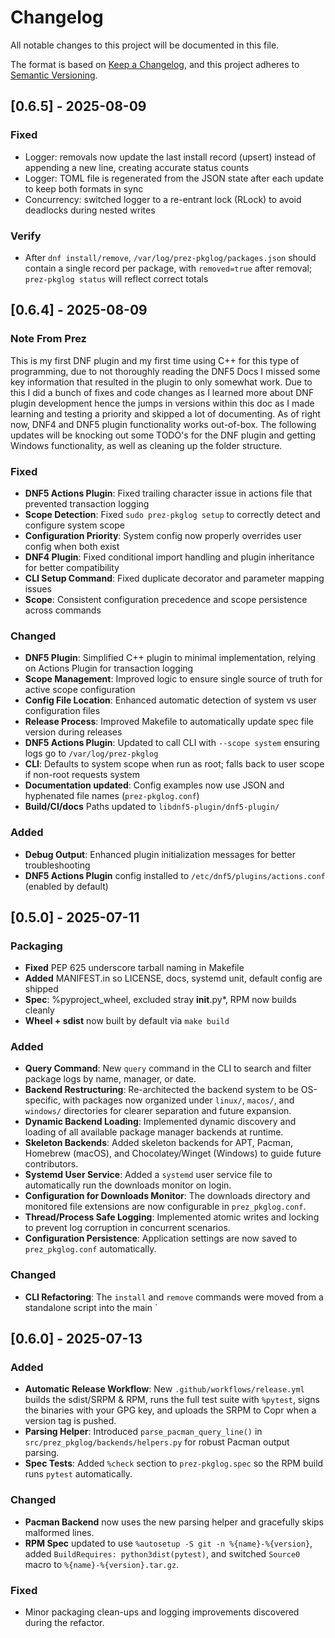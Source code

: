 # Changelog

All notable changes to this project will be documented in this file.

The format is based on [Keep a Changelog](https://keepachangelog.com/en/1.0.0/),
and this project adheres to [Semantic Versioning](https://semver.org/spec/v2.0.0.html).

## [0.6.5] - 2025-08-09

### Fixed
- Logger: removals now update the last install record (upsert) instead of appending a new line, creating accurate status counts
- Logger: TOML file is regenerated from the JSON state after each update to keep both formats in sync
- Concurrency: switched logger to a re-entrant lock (RLock) to avoid deadlocks during nested writes

### Verify
- After `dnf install/remove`, `/var/log/prez-pkglog/packages.json` should contain a single record per package, with `removed=true` after removal; `prez-pkglog status` will reflect correct totals

## [0.6.4] - 2025-08-09

### Note From Prez
This is my first DNF plugin and my first time using C++ for this type of programming, due to not thoroughly reading the
DNF5 Docs I missed some key information that resulted in the plugin to only somewhat work. Due to this I did a bunch of
fixes and code changes as I learned more about DNF plugin development hence the jumps in versions within this doc as I made
learning and testing a priority and skipped a lot of documenting. As of right now, DNF4 and DNF5 plugin functionality works
out-of-box. The following updates will be knocking out some TODO's for the DNF plugin and getting Windows functionality, as well as cleaning up the folder structure.  

### Fixed
- **DNF5 Actions Plugin**: Fixed trailing character issue in actions file that prevented transaction logging
- **Scope Detection**: Fixed `sudo prez-pkglog setup` to correctly detect and configure system scope
- **Configuration Priority**: System config now properly overrides user config when both exist
- **DNF4 Plugin**: Fixed conditional import handling and plugin inheritance for better compatibility
- **CLI Setup Command**: Fixed duplicate decorator and parameter mapping issues
- **Scope**: Consistent configuration precedence and scope persistence across commands

### Changed
- **DNF5 Plugin**: Simplified C++ plugin to minimal implementation, relying on Actions Plugin for transaction logging
- **Scope Management**: Improved logic to ensure single source of truth for active scope configuration
- **Config File Location**: Enhanced automatic detection of system vs user configuration files
- **Release Process**: Improved Makefile to automatically update spec file version during releases
- **DNF5 Actions Plugin**: Updated to call CLI with `--scope system` ensuring logs go to `/var/log/prez-pkglog`
- **CLI**: Defaults to system scope when run as root; falls back to user scope if non-root requests system
- **Documentation updated**: Config examples now use JSON and hyphenated file names (`prez-pkglog.conf`)
- **Build/CI/docs** Paths updated to `libdnf5-plugin/dnf5-plugin/`

### Added
- **Debug Output**: Enhanced plugin initialization messages for better troubleshooting
- **DNF5 Actions Plugin** config installed to `/etc/dnf5/plugins/actions.conf` (enabled by default)

## [0.5.0] - 2025-07-11

### Packaging

- **Fixed** PEP 625 underscore tarball naming in Makefile
- **Added** MANIFEST.in so LICENSE, docs, systemd unit, default config are shipped
- **Spec**: %pyproject_wheel, excluded stray __init__.py*, RPM now builds cleanly
- **Wheel + sdist** now built by default via `make build`

### Added

- **Query Command**: New `query` command in the CLI to search and filter package logs by name, manager, or date.
- **Backend Restructuring**: Re-architected the backend system to be OS-specific, with packages now organized under `linux/`, `macos/`, and `windows/` directories for clearer separation and future expansion.
- **Dynamic Backend Loading**: Implemented dynamic discovery and loading of all available package manager backends at runtime.
- **Skeleton Backends**: Added skeleton backends for APT, Pacman, Homebrew (macOS), and Chocolatey/Winget (Windows) to guide future contributors.
- **Systemd User Service**: Added a `systemd` user service file to automatically run the downloads monitor on login.
- **Configuration for Downloads Monitor**: The downloads directory and monitored file extensions are now configurable in `prez_pkglog.conf`.
- **Thread/Process Safe Logging**: Implemented atomic writes and locking to prevent log corruption in concurrent scenarios.
- **Configuration Persistence**: Application settings are now saved to `prez_pkglog.conf` automatically.

### Changed

- **CLI Refactoring**: The `install` and `remove` commands were moved from a standalone script into the main `

## [0.6.0] - 2025-07-13

### Added
- **Automatic Release Workflow**: New `.github/workflows/release.yml` builds the sdist/SRPM & RPM, runs the full test suite with `%pytest`, signs the binaries with your GPG key, and uploads the SRPM to Copr when a version tag is pushed.
- **Parsing Helper**: Introduced `parse_pacman_query_line()` in `src/prez_pkglog/backends/helpers.py` for robust Pacman output parsing.
- **Spec Tests**: Added `%check` section to `prez-pkglog.spec` so the RPM build runs `pytest` automatically.

### Changed
- **Pacman Backend** now uses the new parsing helper and gracefully skips malformed lines.
- **RPM Spec** updated to use `%autosetup -S git -n %{name}-%{version}`, added `BuildRequires: python3dist(pytest)`, and switched `Source0` macro to `%{name}-%{version}.tar.gz`.

### Fixed
- Minor packaging clean-ups and logging improvements discovered during the refactor.

[0.5.3]: https://github.com/P-R-E-Z/prez-pkglog/releases/tag/v0.5.3